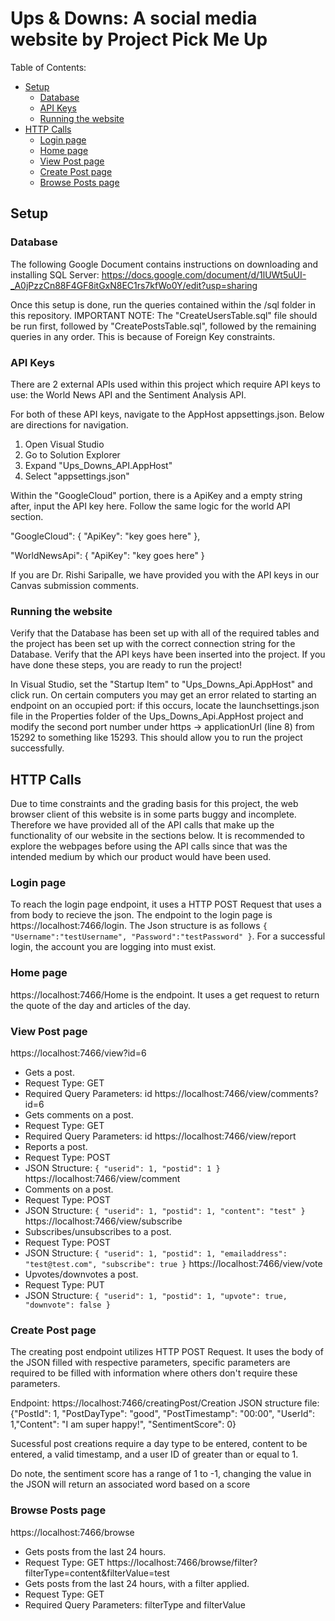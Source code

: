 # Ups & Downs: A social media website by Project Pick Me Up

Table of Contents:
- [Setup](#setup)
  - [Database](#database)
  - [API Keys](#api-keys)
  - [Running the website](#running-the-website)
- [HTTP Calls](#http-calls)
  - [Login page](#login-page)
  - [Home page](#home-page)
  - [View Post page](#view-post-page)
  - [Create Post page](#create-post-page)
  - [Browse Posts page](#browse-posts-page)

## Setup
### Database
The following Google Document contains instructions on downloading and installing SQL Server: https://docs.google.com/document/d/1lUWt5uUI-_A0jPzzCn88F4GF8itGxN8EC1rs7kfWo0Y/edit?usp=sharing

Once this setup is done, run the queries contained within the /sql folder in this repository. IMPORTANT NOTE: The "CreateUsersTable.sql" file should be run first, followed by "CreatePostsTable.sql", followed by the remaining queries in any order. This is because of Foreign Key constraints.

### API Keys
There are 2 external APIs used within this project which require API keys to use: the World News API and the Sentiment Analysis API. 

For both of these API keys, navigate to the AppHost appsettings.json. Below are directions for navigation.
1. Open Visual Studio
2. Go to Solution Explorer
3. Expand "Ups_Downs_API.AppHost"
4. Select "appsettings.json"

Within the "GoogleCloud" portion, there is a ApiKey and a empty string after, input the API key here. Follow the same logic for the world API section. 
  
  "GoogleCloud": {
    "ApiKey": "key goes here"
  },
  
  "WorldNewsApi": {
    "ApiKey": "key goes here"
  }

If you are Dr. Rishi Saripalle, we have provided you with the API keys in our Canvas submission comments.

### Running the website
Verify that the Database has been set up with all of the required tables and the project has been set up with the correct connection string for the Database. Verify that the API keys have been inserted into the project. If you have done these steps, you are ready to run the project!

In Visual Studio, set the "Startup Item" to "Ups_Downs_Api.AppHost" and click run. On certain computers you may get an error related to starting an endpoint on an occupied port: if this occurs, locate the launchsettings.json file in the Properties folder of the Ups_Downs_Api.AppHost project and modify the second port number under https -> applicationUrl (line 8) from 15292 to something like 15293. This should allow you to run the project successfully.

## HTTP Calls
Due to time constraints and the grading basis for this project, the web browser client of this website is in some parts buggy and incomplete. Therefore we have provided all of the API calls that make up the functionality of our website in the sections below. It is recommended to explore the webpages before using the API calls since that was the intended medium by which our product would have been used.

### Login page
To reach the login page endpoint, it uses a HTTP POST Request that uses a from body to recieve the json. The endpoint to the login page is https://localhost:7466/login. The Json structure is as follows `{ "Username":"testUsername", "Password":"testPassword" }`. For a successful login, the account you are logging into must exist.
### Home page
https://localhost:7466/Home is the endpoint. It uses a get request to return the quote of the day and articles of the day. 

### View Post page
https://localhost:7466/view?id=6
- Gets a post.
- Request Type: GET
- Required Query Parameters: id
https://localhost:7466/view/comments?id=6
- Gets comments on a post.
- Request Type: GET
- Required Query Parameters: id
https://localhost:7466/view/report
- Reports a post.
- Request Type: POST
- JSON Structure: `{ "userid": 1, "postid": 1 }`
https://localhost:7466/view/comment
- Comments on a post.
- Request Type: POST
- JSON Structure: `{ "userid": 1, "postid": 1, "content": "test" }`
https://localhost:7466/view/subscribe
- Subscribes/unsubscribes to a post.
- Request Type: POST
- JSON Structure: `{ "userid": 1, "postid": 1, "emailaddress": "test@test.com", "subscribe": true }`
https://localhost:7466/view/vote
- Upvotes/downvotes a post.
- Request Type: PUT
- JSON Structure: `{ "userid": 1, "postid": 1, "upvote": true, "downvote": false }`

### Create Post page
The creating post endpoint utilizes HTTP POST Request. It uses the body of the JSON filled with respective parameters, specific parameters are required to be filled with information where others don't require these parameters. 

Endpoint: https://localhost:7466/creatingPost/Creation
JSON structure file:
    {"PostId": 1, "PostDayType": "good", "PostTimestamp": "00:00", "UserId": 1,"Content": "I am super happy!", "SentimentScore": 0}
	
Sucessful post creations require a day type to be entered, content to be entered, a valid timestamp, and a user ID of greater than or equal to 1.

Do note, the sentiment score has a range of 1 to -1, changing the value in the JSON will return an associated word based on a score

### Browse Posts page
https://localhost:7466/browse
- Gets posts from the last 24 hours.
- Request Type: GET
https://localhost:7466/browse/filter?filterType=content&filterValue=test
- Gets posts from the last 24 hours, with a filter applied.
- Request Type: GET
- Required Query Parameters: filterType and filterValue
